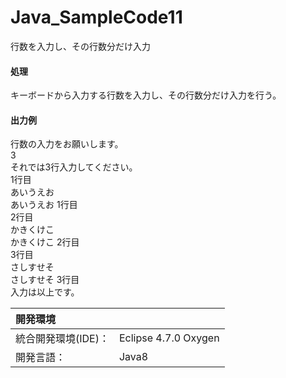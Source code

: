# Java_SampleCode11
行数を入力し、その行数分だけ入力

#### 処理
キーボードから入力する行数を入力し、その行数分だけ入力を行う。

#### 出力例
行数の入力をお願いします。  
3  
それでは3行入力してください。  
1行目  
あいうえお  
あいうえお  1行目  
2行目  
かきくけこ  
かきくけこ  2行目  
3行目  
さしすせそ  
さしすせそ  3行目  
入力は以上です。  
  
| 開発環境 |  |
|:-|:-|
| 統合開発環境(IDE)： | Eclipse 4.7.0 Oxygen |
| 開発言語： | Java8 |
